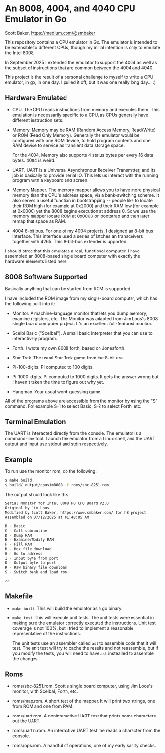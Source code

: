 # An 8008, 4004, and 4040 CPU Emulator in Go

Scott Baker, https://medium.com/@smbaker

This repository contains a CPU emulator in Go. The emulator is
intended to be extensible to different CPUs, though my initial
intention is only to emulate the Intel 8008.

In September 2025 I extended the emulator to support the 4004
as well as the subset of instructions that are common between
the 4004 and 4040.

This project is the result of a personal challenge to myself to
write a CPU emulator, in go, in one day. I pulled it off, but it was
one really long day... :)

## Hardware Emulated

* CPU. The CPU reads instructions from memory and executes them. This
  emulation is necessarily specific to a CPU, as CPUs generally have
  different instruction sets.

* Memory. Memory may be RAM (Random Access Memory, Read/Write) or ROM
  (Read Only Memory). Generally the emulator would be configured with
  one ROM device, to hold program contents and one RAM device to service
  as transient data storage space.

  For the 4004, Memory also supports 4 status bytes per every 16 data
  bytes. 4004 is weird.

* UART. UART is a Universal Asynchronour Receiver Transmitter, and its
  job is basically to provide serial IO. This lets us interact with the
  running program with a keyboard and screen.

* Memory Mapper. The memory mapper allows you to have more physical memory
  than the CPU's address space, via a bank-switching scheme. It also
  serves a useful function in bootstrapping -- people like to locate their
  ROM high (for example at 0x2000) and their RAM low (for example at
  0x0000) yet the 8008 begins execution at address 0. So we use the
  memory mapper locate ROM at 0x0000 on bootstrap and then later remap
  that space as RAM.

* 4004 8-bit bus. For one of my 4004 projects, I designed an 8-bit bus
  interface. This interface used a series of latches an transceivers
  together with 4265. This 8-bit-bus extender is upported.

I should stree that this emulates a real, functional computer. I have
assembled an 8008-based single board computer with exactly the hardware
elements listed here. 

## 8008 Software Supported

Basically anything that can be started from ROM is supported.

I have included the ROM image from my single-board computer, which has
the following built into it:

* Monitor. A machine-language monitor that lets you dump memory, examine
  registers, etc. The Monitor was adapted from Jim Loos's 8008 single
  board computer project. It's an excellent full-featured monitor.

* Scelbi Basic ("Scelbal"). A small basic interpreter that you can use
  to interactively program.

* Forth. I wrote my own 8008 forth, based on Jonesforth.

* Star Trek. The usual Star Trek game from the 8-bit era.

* Pi-100-digits. Pi computed to 100 digits.

* Pi-1000-digits. Pi computed to 1000 digits. It gets the answer wrong
  but I haven't taken the time to figure out why yet.

* Hangman. Your usual word-guessing game.

All of the programs above are accessible from the monitor by using the
"S" command. For example S-1 to select Basic, S-2 to select Forth, etc.

## Terminal Emulation

The UART is interacted directly from the console. The emulator is a 
command-line tool. Launch the emulator from a Linux shell, and the UART
output and input use stdout and stdin respectively.

## Example

To run use the monitor rom, do the following:

```bash
$ make build
$ build/_output/cpusim8008 -f roms/sbc-8251.rom
```

The output should look like this:

```bash
Serial Monitor for Intel 8008 H8 CPU Board V2.0
Original by Jim Loos
Modified by Scott Baker, https://www.smbaker.com/ for h8 project
Assembled on 07/12/2025 at 01:48:05 AM

B - Basic
C - Call subroutine
D - Dump RAM
E - Examine/Modify RAM
F - Fill RAM
H - Hex file download
G - Go to address
I - Input byte from port
O - Output byte to port
R - Raw binary file download
S - Switch bank and load rom

>>
```

## Makefile

* `make build`. This will build the emulator as a go binary.

* `make test`. This will execute unit tests. The unit tests were
  essential in making sure the emulator correctly executed the
  instructions. Unit test coverage is not 100%, but I tried to
  implement a reasonable representative of the instructions.

  The unit tests use an assembler called `asl` to assemble code
  that it will test. The unit test will try to cache the results
  and not reassemble, but if you modify the tests, you will need
  to have `asl` instealled to assemble the changes.

## Roms

* roms/sbc-8251.rom. Scott's single board computer, using Jim Loos's
  monitor, with Scelbal, Forth, etc.

* roms/map.rom. A short test of the mapper. It will print two strings,
  one from ROM and one from RAM.

* roms/uart.rom. A noninteractive UART test that prints some characters
  out the UART.

* roms/uartin.rom. An interactive UART test the reads a character from
  the console.

* roms/ops.rom. A handful of operations, one of my early sanity checks.
